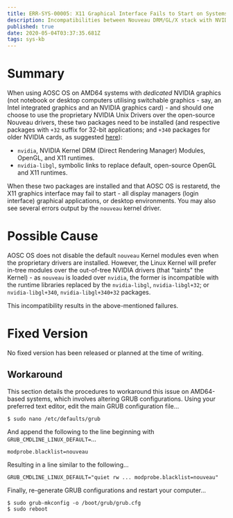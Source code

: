 ```yaml
---
title: ERR-SYS-00005: X11 Graphical Interface Fails to Start on Systems with Dedicated NVIDIA Graphics
description: Incompatibilities between Nouveau DRM/GL/X stack with NVIDIA's GL/X Stack
published: true
date: 2020-05-04T03:37:35.681Z
tags: sys-kb
---
```


# Summary

When using AOSC OS on AMD64 systems with *dedicated* NVIDIA graphics (not notebook or desktop computers utilising switchable graphics - say, an Intel integrated graphics and an NVIDIA graphics card) - and should one choose to use the proprietary NVIDIA Unix Drivers over the open-source Nouveau drivers, these two packages need to be installed (and respective packages with `+32` suffix for 32-bit applications; and `+340` packages for older NVIDIA cards, as suggested [here](http://www.nvidia.com/object/unix.html)):

- `nvidia`, NVIDIA Kernel DRM (Direct Rendering Manager) Modules, OpenGL, and X11 runtimes.
- `nvidia-libgl`, symbolic links to replace default, open-source OpenGL and X11 runtimes.

When these two packages are installed and that AOSC OS is restaretd, the X11 graphics interface may fail to start - all display managers (login interface) graphical applications, or desktop environments. You may also see several errors output by the `nouveau` kernel driver.

# Possible Cause

AOSC OS does not disable the default `nouveau` Kernel modules even when the proprietary drivers are installed. However, the Linux Kernel will prefer in-tree modules over the out-of-tree NVIDIA drivers (that "taints" the Kernel) - as `nouveau` is loaded over `nvidia`, the former is incompatible with the runtime libraries replaced by the `nvidia-libgl`, `nvidia-libgl+32`; or `nvidia-libgl+340`, `nvidia-libgl+340+32` packages.

This incompatibility results in the above-mentioned failures.

# Fixed Version

No fixed version has been released or planned at the time of writing.

## Workaround

This section details the procedures to workaround this issue on AMD64-based systems, which involves altering GRUB configurations. Using your preferred text editor, edit the main GRUB configuration file...

```
$ sudo nano /etc/defaults/grub
```

And append the following to the line beginning with `GRUB_CMDLINE_LINUX_DEFAULT=`...

```
modprobe.blacklist=nouveau
```

Resulting in a line similar to the following...


```
GRUB_CMDLINE_LINUX_DEFAULT="quiet rw ... modprobe.blacklist=nouveau"
```

Finally, re-generate GRUB configurations and restart your computer...

```
$ sudo grub-mkconfig -o /boot/grub/grub.cfg
$ sudo reboot
```